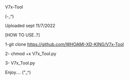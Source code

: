 V7x-Tool

 (-_^)

Uploaded sept 11/7/2022

[HOW TO USE..?]

1-git clone https://github.com/WHOAMI-XD-KING/V7x-Tool

2- chmod +x V7x_Tool.py

3- V7x_Tool.py

Enjoy.... ("_^)
